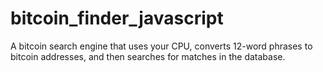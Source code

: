 # bitcoin_finder_javascript
A bitcoin search engine that uses your CPU, converts 12-word phrases to bitcoin addresses, and then searches for matches in the database.
